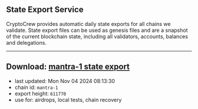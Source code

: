 ## State Export Service
CryptoCrew provides automatic daily state exports for all chains we validate. State export files can be used as genesis files and are a snapshot of the current blockchain state, including all validators, accounts, balances and delegations.

---
**Download: [mantra-1 state export](https://dl-eu2.ccvalidators.com/SERVICE/mantrachain/mantra-1_export_611770.json)**
---

- last updated: Mon Nov 04 2024 08:13:30
- chain id: `mantra-1`
- export height: `611770`
- use for: airdrops, local tests, chain recovery
